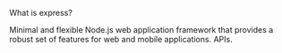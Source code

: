 What is express?

Minimal and flexible Node.js web application framework that provides a robust set of features for web and mobile applications. APIs.